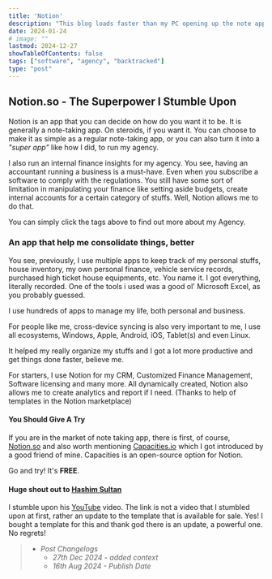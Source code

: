 ```yaml
---
title: 'Notion'
description: "This blog loads faster than my PC opening up the note app."
date: 2024-01-24
# image: ""
lastmod: 2024-12-27
showTableOfContents: false
tags: ["software", "agency", "backtracked"]
type: "post"
---
```


## Notion.so - The Superpower I Stumble Upon

Notion is an app that you can decide on how do you want it to be. It is generally a note-taking app. On steroids, if you want it.
You can choose to make it as simple as a regular note-taking app, or you can also turn it into a *"super app"* like how I did, to run my agency.

I also run an internal finance insights for my agency. You see, having an accountant running a business is a must-have. Even when you subscribe a software to comply with the regulations. You still have some sort of limitation in manipulating your finance like setting aside budgets, create internal accounts for a certain category of stuffs. Well, Notion allows me to do that.

You can simply click the tags above to find out more about my Agency.

### An app that help me consolidate things, better

You see, previously, I use multiple apps to keep track of my personal stuffs, house inventory, my own personal finance, vehicle service records, purchased high ticket house equipments, etc. You name it. I got everything, literally recorded. One of the tools i used was a good ol' Microsoft Excel, as you probably guessed.

I use hundreds of apps to manage my life, both personal and business.

For people like me, cross-device syncing is also very important to me, I use all ecosystems, Windows, Apple, Android, iOS, Tablet(s) and even Linux.

It helped my really organize my stuffs and I got a lot more productive and get things done faster, believe me.

For starters, I use Notion for my CRM, Customized Finance Management, Software licensing and many more. All dynamically created, Notion also allows me to create analytics and report if I need. (Thanks to help of templates in the Notion marketplace)

#### You Should Give A Try

If you are in the market of note taking app, there is first, of course, [Notion.so](https://notion.so) and also worth mentioning [Capacities.io](https://capacities.io) which I got introduced by a good friend of mine. Capacities is an open-source option for Notion.

Go and try! It's **FREE**.

#### Huge shout out to [Hashim Sultan](https://www.notion4management.com/)

I stumble upon his [YouTube](https://www.youtube.com/watch?v=CHeIvIzb3_4) video. The link is not a video that I stumbled upon at first, rather an update to the template that is available for sale. Yes! I bought a template for this and thank god there is an update, a powerful one. No regrets!

> - *Post Changelogs*
>   - *27th Dec 2024 - added context*
>   - *16th Aug 2024 - Publish Date*
